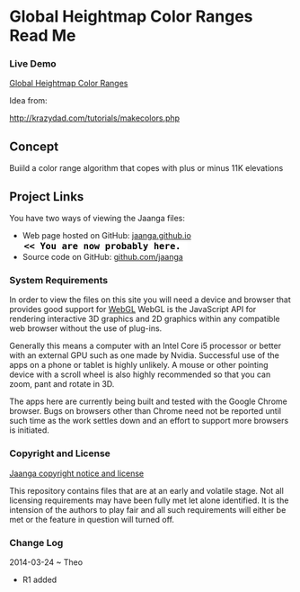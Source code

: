 Global Heightmap Color Ranges Read Me
=====================================

### Live Demo

[Global Heightmap Color Ranges]( http://jaanga.github.io/terrain-plus/cookbook/global-heightmap-color-ranges/latest/ )

Idea from:

<http://krazydad.com/tutorials/makecolors.php>

## Concept
Buiild a color range algorithm that copes with plus or minus 11K elevations

<!--
### Mission

###Vision


## Features


## Road Map


## Issues /Bugs
-->

## Project Links

You have two ways of viewing the Jaanga files:

* Web page hosted on GitHub: [jaanga.github.io]( http://jaanga.github.io//terrain-plus/cookbook/global-heightmap-color-ranges/ "view the files as apps." ) <input value="<< You are now probably here." size=28 style="font:bold 12pt monospace;border-width:0;" >  
* Source code on GitHub: [github.com/jaanga]( https://github.com/jaanga/terrain-plus/ "View the files as source code." ) <scan style=display:none ><< You are now probably here.</scan>


### System Requirements

In order to view the files on this site you will need a device and browser that provides good support for [WebGL](http://get.webgl.org/)
WebGL is the JavaScript API for rendering interactive 3D graphics and 2D graphics within any compatible web browser without the use of plug-ins. 

Generally this means a computer with an Intel Core i5 processor or better with an external GPU such as one made by Nvidia. 
Successful use of the apps on a phone or tablet is highly unlikely. 
A mouse or other pointing device with a scroll wheel is also highly recommended so that you can zoom, pant and rotate in 3D.
 
The apps here are currently being built and tested with the Google Chrome browser. 
Bugs on browsers other than Chrome need not be reported until such time as the work settles down and an effort to support more browsers is initiated.



### Copyright and License

[Jaanga copyright notice and license]( https://github.com/jaanga/jaanga.github.io/blob/master/jaanga-copyright-and-mit-license.md )

This repository contains files that are  at an early and volatile stage. Not all licensing requirements may have been fully met let alone identified. It is the intension of the authors to play fair and all such requirements will either be met or the feature in question will turned off.

### Change Log

2014-03-24 ~ Theo

* R1 added




